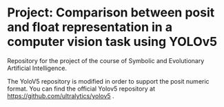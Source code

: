 # Project: Comparison between posit and float representation in a computer vision task using YOLOv5

Repository for the project of the course of Symbolic and Evolutionary Artificial Intelligence. 

The YoloV5 repository is modified in order to support the posit numeric format.
You can find the official Yolov5 repository at https://github.com/ultralytics/yolov5 . 
